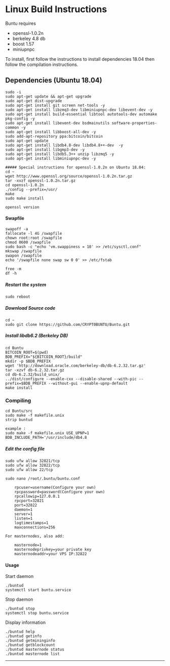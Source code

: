 # Linux Build Instructions
Buntu requires
* openssl-1.0.2n
* berkeley 4.8 db
* boost 1.57
* miniupnpc

To install, first follow the instructions to install dependencies 18.04 then follow the compilation instructions.

  ## Dependencies (Ubuntu 18.04)
    sudo -i
    sudo apt-get update && apt-get upgrade  
    sudo apt-get dist-upgrade
    sudo apt-get install git screen net-tools -y
    sudo apt-get install libzmq3-dev libminiupnpc-dev libevent-dev -y  
    sudo apt-get install build-essential libtool autotools-dev automake pkg-config -y  
    sudo apt-get install libevent-dev bsdmainutils software-properties-common -y  
    sudo apt-get install libboost-all-dev -y  
    sudo add-apt-repository ppa:bitcoin/bitcoin  
    sudo apt-get update
    sudo apt-get install libdb4.8-dev libdb4.8++-dev  -y  
    sudo apt-get install libgmp3-dev -y
    sudo apt-get install libdb5.3++ unzip libzmq5 -y
    sudo apt-get install libminiupnpc-dev -y
    
    ##### Special instructions for openssl-1.0.2n on Ubuntu 18.04:
    cd ~
    wget http://www.openssl.org/source/openssl-1.0.2n.tar.gz
    tar -xvzf openssl-1.0.2n.tar.gz
    cd openssl-1.0.2n
    ./config --prefix=/usr/
    make
    sudo make install
    
    openssl version
      
#### Swapfile
    swapoff -a
    fallocate -l 4G /swapfile  
    chown root:root /swapfile  
    chmod 0600 /swapfile  
    sudo bash -c "echo 'vm.swappiness = 10' >> /etc/sysctl.conf"  
    mkswap /swapfile  
    swapon /swapfile    
    echo '/swapfile none swap sw 0 0' >> /etc/fstab
    
    free -m 
    df -h

#####  Restart the system
    sudo reboot

#####  Download Source code
    cd ~
    sudo git clone https://github.com/CRYPT0BUNTU/Buntu.git

##### Install libdb6.2 (Berkeley DB)
    cd Buntu
    BITCOIN_ROOT=$(pwd)
    BDB_PREFIX="${BITCOIN_ROOT}/build"
    mkdir -p $BDB_PREFIX
    wget 'http://download.oracle.com/berkeley-db/db-6.2.32.tar.gz'
    tar -xzvf db-6.2.32.tar.gz
    cd db-6.2.32/build_unix/
    ../dist/configure --enable-cxx --disable-shared --with-pic --prefix=$BDB_PREFIX --without-gui --enable-upnp-default
    make install

### Compiling  
    cd Buntu/src
    sudo make -f makefile.unix
    strip buntud
    
    example :
    sudo make -f makefile.unix USE_UPNP=1 BDB_INCLUDE_PATH='/usr/include/db4.8 

##### Edit the config file  
    
    sudo ufw allow 32821/tcp
    sudo ufw allow 32822/tcp
    sudo ufw allow 22/tcp

    sudo nano /root/.buntu/buntu.conf

		rpcuser=username(Configure your own)  
		rpcpassword=password(Configure your own)  
		rpcallowip=127.0.0.1  
		rpcport=32821
		port=32822
		daemon=1  
		server=1  
		listen=1  
		logtimestamps=1  
		maxconnections=256  

	For masternodes, also add:

		masternode=1  
		masternodeprivkey=your private key
		masternodeaddr=your VPS IP:32822

#### Usage  
Start daemon

	./buntud
	systemctl start buntu.service

Stop daemon

	./buntud stop
	systemctl stop buntu.service

Display information  

	./buntud help
	./buntud getinfo  
	./buntud getmininginfo  
	./buntud getblockcount  
	./buntud masternode status  
	./buntud masternode list  
___
